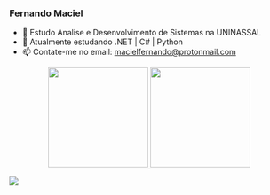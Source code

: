 ### Fernando Maciel



- 🔭 Estudo Analise e Desenvolvimento de Sistemas na UNINASSAL
- 🌱 Atualmente estudando .NET | C# | Python
- 📫 Contate-me no email: macielfernando@protonmail.com

<div align="center">
  <a href="https://github.com/nandomaciell">
  <img height="180em" src="https://github-readme-stats.vercel.app/api?username=nandomaciell&show_icons=true&theme=dark&include_all_commits=true&count_private=true"/>
  <img height="180em" src="https://github-readme-stats.vercel.app/api/top-langs/?username=nandomaciell&layout=compact&langs_count=7&theme=dark"/>
   
</div>
 

    
    

  
  <div> 
 
  
 	

 
  <a href="https://www.linkedin.com/in/fernando-maciel-257645151/" target="_blank"><img src="https://img.shields.io/badge/-LinkedIn-%230077B5?style=for-the-badge&logo=linkedin&logoColor=white" target="_blank"></a> 
 
   
 
 
</div>
